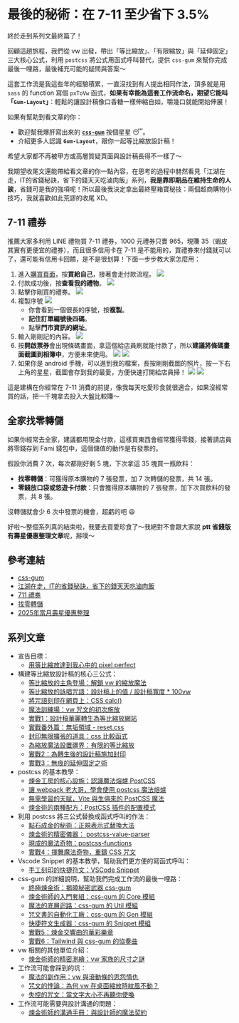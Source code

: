 # 最後的秘術：在 7-11 至少省下 3.5%

終於走到系列文最終篇了！

回顧這趟旅程，我們從 vw 出發，帶出「等比縮放」、「有限縮放」與「延伸固定」三大核心公式，利用 `postcss` 將公式用函式呼叫替代，提供 `css-gum` 來幫你完成最後一哩路，最後補充可能的疑問與答案～

這套工作流是我這些年的經驗積累，一直沒找到有人提出相同作法，頂多就是用 `sass` 的 function 寫個 `pxToVw` 函式，**如果有幸能為這套工作流命名，期望它能叫「`Gum-Layout`」**：輕鬆的讓設計稿像口香糖一樣伸縮自如，嚼幾口就能開始伸展！

如果有幫助到看文章的你：

- 歡迎幫我爆肝寫出來的 **[`css-gum`](https://github.com/jzovvo/css-gum)** 按個星星 😴。
- 介紹更多人認識 **`Gum-Layout`**，跟你一起等比縮放設計稿！

希望大家都不再被甲方或高層質疑頁面與設計稿長得不一樣了～

我期望收尾文還能帶給看文章的你一點內容，在思考的過程中赫然看見「江湖在走，IT的省錢秘訣，省下的錢天天吃滷肉飯」系列，**我是靠即期品在維持生命的人誒**，省錢可是我的強項呢！所以最後我決定拿出最終壓箱寶秘技：兩個超商購物小技巧，我就喜歡如此荒謬的收尾 XD。

## 7-11 禮券

推薦大家多利用 LINE 禮物買 7-11 禮券，1000 元禮券只賣 965，現賺 35（蝦皮其實有更便宜的禮券），而且很多信用卡在 7-11 是不能用的，買禮券來付錢就可以了，還可能有信用卡回饋，是不是很划算！下面一步步教大家怎麼用：

1. 進入[購買頁面](https://liff.line.me/1429440178-lwY6XWYD/voucher/321825903)，按**買給自己**，接著會走付款流程。
   ![](./assets/711-1.png)
2. 付款成功後，按**查看我的禮物**。
   ![](./assets/711-2.png)
3. 點擊你剛買的禮券。
   ![](./assets/711-3.png)
4. 複製序號
   ![](./assets/711-4.png)
   - 你會看到一個很長的序號，按**複製**。
   - **記住訂單編號後四碼**。
   - 點擊**門市資訊的網址**。
5. 輸入剛剛記的內容。
   ![](./assets/711-6.png)
6. 按**開啟票券**會出現條碼畫面，拿這個給店員刷就能付款了，所以**建議將條碼畫面截圖到相簿中**，方便未來使用。
   ![](./assets/711-8.png)
   ![](./assets/711-9.png)
7. 如果你是 android 手機，可以進到我的檔案，長按剛剛截圖的照片，按一下右上角的星星，截圖會存到我的最愛，方便快速打開給店員掃！
   ![](./assets/711-10.png)
   ![](./assets/711-11.png)

這是建構在你經常在 7-11 消費的前提，像我每天吃愛珍食就很適合，如果沒經常買的話，把一千塊拿去投入大盤比較賺～

## 全家找零轉儲

如果你經常去全家，建議都用現金付款，這樣買東西會經常獲得零錢，接著請店員將零錢存到 Fami 錢包中，這個儲值的動作是有發票的。

假設你消費 7 次，每次都剛好剩 5 塊，下次拿這 35 塊買一瓶飲料：

- **找零轉儲**：可獲得原本購物的 7 張發票，加 7 次轉儲的發票，共 14 張。
- **零錢放口袋或悠遊卡付款**：只會獲得原本購物的 7 張發票，加下次買飲料的發票，共 8 張。

沒轉儲就會少 6 次中發票的機會，超虧的吧 😃

好啦～整個系列真的結束啦，我要去買愛珍食了～我絕對不會跟大家說 **ptt 省錢版有壽星優惠整理文章**呢，掰噗～

## 參考連結

- [css-gum](https://github.com/jzovvo/css-gum)
- [江湖在走，IT的省錢秘訣，省下的錢天天吃滷肉飯](https://ithelp.ithome.com.tw/users/20163416/ironman/8356)
- [711 禮券](https://liff.line.me/1429440178-lwY6XWYD/voucher/321825903)
- [找零轉儲](https://nevent.family.com.tw/famiwallet/)
- [2025年當月壽星優惠整理](https://www.ptt.cc/bbs/Lifeismoney/M.1753976015.A.84C.html)

## 系列文章

- 宣告目標：
  - [用等比縮放達到我心中的 pixel perfect](../../0-first/index.md)
- 構建等比縮放設計稿的核心三公式：
  - [等比縮放的主角登場：解鎖 vw 的縮放魔法](../../1-基礎篇/1-vw/1/index.md)
  - [等比縮放的詠唱咒語：設計稿上的值 / 設計稿寬度 * 100vw](../../1-基礎篇/1-vw/2/index.md)
  - [將咒語刻印在網頁上：CSS calc()](../../1-基礎篇/1-vw/3/index.md)
  - [魔法訓練場：vw 咒文的初次施放](../../1-基礎篇/1-vw/4/index.md)
  - [實戰1：設計稿華麗轉生為等比縮放網站](../../1-基礎篇/1-vw/5/index.md)
  - [實戰番外篇：無垢領域 - reset.css](../../1-基礎篇/1-vw/6/index.md)
  - [封印無限擴張的道具：css 比較函式](../../1-基礎篇/2-minmax/1/index.md)
  - [為縮放魔法設置疆界：有限的等比縮放](../../1-基礎篇/2-minmax/2/index.md)
  - [實戰2：為轉生後的設計稿施加封印](../../1-基礎篇/2-minmax/3/index.md)
  - [實戰3：無痕的延伸固定之術](../../1-基礎篇/3-extension/1/index.md)
- postcss 的基本教學：
  - [煉金工房的核心設施：認識魔法熔爐 PostCSS](../../2-進階篇/1-postcss/1/index.md)
  - [讓 webpack 老大哥，學會使用 postcss 魔法熔爐](../../2-進階篇/1-postcss/2/index.md)
  - [無需學習的天賦，Vite 與生俱來的 PostCSS 魔法](../../2-進階篇/1-postcss/3/index.md)
  - [煉金術的兩種配方：PostCSS 插件的配置模式](../../2-進階篇/1-postcss/4/index.md)
- 利用 postcss 將三公式替換成函式呼叫的作法：
  - [點石成金的秘術：正規表示式替換大法](../../2-進階篇/2-postcss-replace/1/index.md)
  - [煉金術的精密儀器： postcss-value-parser](../../2-進階篇/3-postcss-value-parser/1/index.md)
  - [現成的魔法奇物：postcss-functions](../../2-進階篇/4-postcss-functions/1/index.md)
  - [實戰4：揮舞魔法奇物，重鑄 CSS 咒文](../../2-進階篇/4-postcss-functions/2/index.md)
- Vscode Snippet 的基本教學，幫助我們更方便的寫函式呼叫：
  - [手工刻印的快捷符文：VSCode Snippet](../../2-進階篇/5-snippets/1/index.md)
- css-gum 的詳細說明，幫助我們完成工作流的最後一哩路：
  - [終極煉金術：揭曉秘密武器 css-gum](../../2-進階篇/6-css-gum/1/index.md)
  - [煉金術師的入門套組：css-gum 的 Core 模組](../../2-進階篇/6-css-gum/2/index.md)
  - [魔法的底層迴路：css-gum 的 Util 模組](../../2-進階篇/6-css-gum/3/index.md)
  - [咒文書的自動化工廠：css-gum 的 Gen 模組](../../2-進階篇/6-css-gum/4/index.md)
  - [快捷符文生成器：css-gum 的 Snippet 模組](../../2-進階篇/6-css-gum/5/index.md)
  - [實戰5：煉金交響曲的華彩樂章](../../2-進階篇/6-css-gum/6/index.md)
  - [實戰6：Tailwind 與 css-gum 的協奏曲](../../2-進階篇/6-css-gum/7/index.md)
- vw 相關的其他單位介紹：
  - [煉金術師的精密測繪：vw 家族的尺寸之謎](../../2-進階篇/7-vw進階知識/1/index.md)
- 工作流可能會踩到的坑：
  - [魔法的副作用：vw 與滾動條的恩怨情仇](../../2-進階篇/8-problem/1/index.md)
  - [咒文的悖論：為何 vw 在桌面縮放時紋風不動？](../../2-進階篇/8-problem/2/index.md)
  - [失控的咒文：當文字大小不再聽你使喚](../../2-進階篇/8-problem/3/index.md)
- 工作流可能需要與設計溝通的問題：
  - [煉金術師的溝通手冊：與設計師的魔法契約](../../2-進階篇/9-communicate-with-designers/1/index.md)

